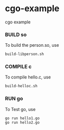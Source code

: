 # cgo-example
cgo example

### BUILD so
To build the person.so, use 
```bash
build-libperson.sh
```


### COMPILE c
To compile hello.c, use
```bash
build-helloc.sh
```


### RUN go
To Test go, use
```bash
go run hello1.go
go run hello2.go
```

